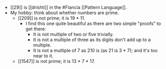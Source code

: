 - [[29]] is [[drishti]] in the #Flancia [[Pattern Language]].
- My hobby: think about whether numbers are prime.
  - [[209]] is not prime; it is 19 * 11.
    - I find this one quite beautiful as there are two simple "proofs" to get there:
      - It is not multiple of two or five trivially.
      - It is not a multiple of three as its digits don't add up to a multiple.
      - It is not a multiple of 7 as 210 is (as 21 is 3 * 7); and it's too near to it.
  - [[1547]] is not prime; it is 13 * 7 * 17.
